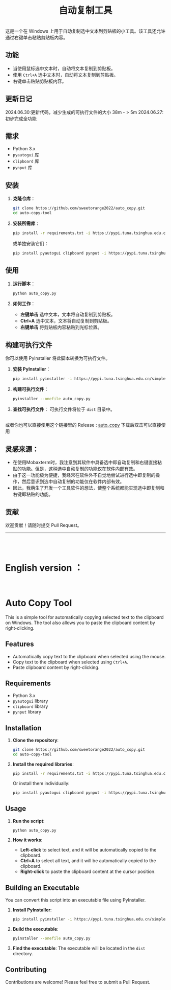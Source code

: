 
# <center>自动复制工具
<br>
这是一个在 Windows 上用于自动复制选中文本到剪贴板的小工具。该工具还允许通过右键单击粘贴剪贴板内容。

## 功能

- 当使用鼠标选中文本时，自动将文本复制到剪贴板。
- 使用 `Ctrl+A` 选中文本时，自动将文本复制到剪贴板。
- 右键单击粘贴剪贴板内容。


## 更新日记
2024.06.30:更新代码，减少生成的可执行文件的大小 38m - > 5m
2024.06.27:初步完成全功能

## 需求

- Python 3.x
- `pyautogui` 库
- `clipboard` 库
- `pynput` 库

## 安装

1. **克隆仓库**：

    ```bash
    git clone https://github.com/sweetorange2022/auto_copy.git
    cd auto-copy-tool
    ```

2. **安装所需库**：

    ```bash
    pip install -r requirements.txt -i https://pypi.tuna.tsinghua.edu.cn/simple
    ```

    或单独安装它们：

    ```bash
    pip install pyautogui clipboard pynput -i https://pypi.tuna.tsinghua.edu.cn/simple
    ```

## 使用

1. **运行脚本**：

    ```bash
    python auto_copy.py
    ```

2. **如何工作**：
    - **左键单击** 选中文本，文本将自动复制到剪贴板。
    - **Ctrl+A** 选中文本，文本将自动复制到剪贴板。
    - **右键单击** 将剪贴板内容粘贴到光标位置。

## 构建可执行文件

你可以使用 PyInstaller 将此脚本转换为可执行文件。

1. **安装 PyInstaller**：

    ```bash
    pip install pyinstaller -i https://pypi.tuna.tsinghua.edu.cn/simple
    ```

2. **构建可执行文件**：

    ```bash
    pyinstaller --onefile auto_copy.py
    ```

3. **查找可执行文件**：
    可执行文件将位于 `dist` 目录中。

##
  或者你也可以直接使用这个链接里的 Release : [auto_copy](https://github.com/sweetorange2022/auto_copy/releases/tag/A-auto-copy-tool-v1.0.0)
  下载后双击可以直接使用

## 灵感来源：
- 在使用Mobaxterm时，我注意到其软件中具备选中即自动复制和右键直接粘贴的功能。但是，这种选中自动复制的功能仅在软件内部有效。
- 由于这一功能极为便捷，我经常在软件外不自觉地尝试进行选中即复制的操作，然后意识到选中自动复制的功能仅在软件内部有效。
- 因此，我萌生了开发一个工具软件的想法，使整个系统都能实现选中即复制和右键即粘贴的功能。

## 贡献

欢迎贡献！请随时提交 Pull Request。

<hr>
<br>
<br>

# English version ：
<br>

# Auto Copy Tool

This is a simple tool for automatically copying selected text to the clipboard on Windows. The tool also allows you to paste the clipboard content by right-clicking.

## Features

- Automatically copy text to the clipboard when selected using the mouse.
- Copy text to the clipboard when selected using `Ctrl+A`.
- Paste clipboard content by right-clicking.

## Requirements

- Python 3.x
- `pyautogui` library
- `clipboard` library
- `pynput` library

## Installation

1. **Clone the repository**:

    ```bash
    git clone https://github.com/sweetorange2022/auto_copy.git
    cd auto-copy-tool
    ```

2. **Install the required libraries**:

    ```bash
    pip install -r requirements.txt -i https://pypi.tuna.tsinghua.edu.cn/simple
    ```

    Or install them individually:

    ```bash
    pip install pyautogui clipboard pynput -i https://pypi.tuna.tsinghua.edu.cn/simple
    ```

## Usage

1. **Run the script**:

    ```bash
    python auto_copy.py
    ```

2. **How it works**:
    - **Left-click** to select text, and it will be automatically copied to the clipboard.
    - **Ctrl+A** to select all text, and it will be automatically copied to the clipboard.
    - **Right-click** to paste the clipboard content at the cursor position.

## Building an Executable

You can convert this script into an executable file using PyInstaller.

1. **Install PyInstaller**:

    ```bash
    pip install pyinstaller -i https://pypi.tuna.tsinghua.edu.cn/simple
    ```

2. **Build the executable**:

    ```bash
    pyinstaller --onefile auto_copy.py
    ```

3. **Find the executable**:
    The executable will be located in the `dist` directory.

## Contributing

Contributions are welcome! Please feel free to submit a Pull Request.




